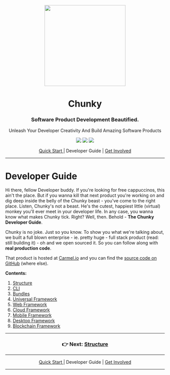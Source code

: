 <p align="center"> <img src="https://raw.githubusercontent.com/fluidtrends/chunky/master/logo.gif" width="256px"> 

<h1 align="center"> Chunky </h1>
<h3 align="center"> Software Product Development Beautified. </h3>
<p align="center"> Unleash Your Developer Creativity And Build Amazing Software Products </p>

</p>

<p align="center">
<a href="https://circleci.com/gh/fluidtrends/chunky"><img src="https://circleci.com/gh/fluidtrends/chunky.svg?style=svg"/></a>
<a href="https://codeclimate.com/github/fluidtrends/chunky/maintainability"><img src="https://api.codeclimate.com/v1/badges/f6621e761f82f6c84f40/maintainability"/></a>
<a href="https://codeclimate.com/github/fluidtrends/chunky/test_coverage"><img src="https://api.codeclimate.com/v1/badges/f6621e761f82f6c84f40/test_coverage" /></a>
</p>

<p align="center">
<a href="../start/README.md"> Quick Start </a> |
Developer Guide |
<a href="../contrib/README.md"> Get Involved </a>
</p>

---

# Developer Guide

Hi there, fellow Developer buddy. If you're looking for free cappuccinos, this ain't the place. But if you wanna kill that next product you're working on and dig deep inside the belly of the Chunky beast - you've come to the right place. Listen, Chunky's not a beast. He's the cutest, happiest little (virtual) monkey you'll ever meet in your developer life. In any case, you wanna know what makes Chunky tick. Right? Well, then. Behold - **The Chunky Developer Guide**.

Chunky is no joke. Just so you know. To show you what we're talking about, we built a full blown enterprise - ie. pretty huge - full stack product (read: still building it) - oh and we open sourced it. So you can follow along with **real production code**.

That product is hosted at [Carmel.io](https://carmel.io) and you can find the [source code on GitHub](https://github.com/fluidtrend/carmel) (where else).

**Contents:**

1. [Structure](structure/)
2. [CLI](cli/)
3. [Bundles](bundles/)
4. [Universal Framework](universal/)
5. [Web Framework](web/)
6. [Cloud Framework](cloud/)
7. [Mobile Framework](mobile/)
8. [Desktop Framework](desktop/)
9. [Blockchain Framework](blockchain/)

---

<h3 align="center">
 👉 Next: <a href="structure/README.md"> Structure </a>
</h3>

---

<p align="center">
<a href="../start/README.md"> Quick Start </a> |
Developer Guide  |
<a href="../contrib/README.md"> Get Involved </a>
</p>

---